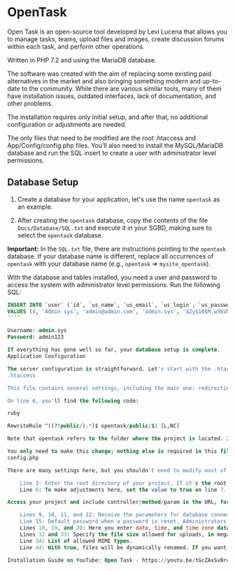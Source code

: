 # OpenTask

Open Task is an open-source tool developed by Levi Lucena that allows you to manage tasks, teams, upload files and images, create discussion forums within each task, and perform other operations.

Written in PHP 7.2 and using the MariaDB database.

The software was created with the aim of replacing some existing paid alternatives in the market and also bringing something modern and up-to-date to the community. While there are various similar tools, many of them have installation issues, outdated interfaces, lack of documentation, and other problems.

The installation requires only initial setup, and after that, no additional configuration or adjustments are needed.

The only files that need to be modified are the root .htaccess and App/Config/config.php files. You'll also need to install the MySQL/MariaDB database and run the SQL insert to create a user with administrator level permissions.

## Database Setup

1. Create a database for your application, let's use the name `opentask` as an example.

2. After creating the `opentask` database, copy the contents of the file `Docs/Database/SQL.txt` and execute it in your SGBD, making sure to select the `opentask` database.

**Important:** In the `SQL.txt` file, there are instructions pointing to the `opentask` database. If your database name is different, replace all occurrences of `opentask` with your database name (e.g., `opentask` => `mysite_opentask`).

With the database and tables installed, you need a user and password to access the system with administrator level permissions. Run the following SQL:

```sql
INSERT INTO `user` (`id`, `us_name`, `us_email`, `us_login`, `us_password`, `us_permission`, `us_status`, `us_register`, `us_last_login`)
VALUES (4, 'Admin sys', 'admin@admin.com', 'admin.sys', '$2y$10$M.w36VNczE3Zbv29CE21TOmRKRCgCUtNnk86rVmdZTOM8eTdJcLM6', 1, 1, '2020-02-12 21:57:27', '0000-00-00 00:00:00');
´´´´

Username: admin.sys
Password: admin123

If everything has gone well so far, your database setup is complete.
Application Configuration

The server configuration is straightforward. Let's start with the .htaccess file.
.htaccess

This file contains several settings, including the main one: redirecting the user to the public folder.

On line 6, you'll find the following code:

ruby

RewriteRule ^((?!public/).*)$ opentask/public/$1 [L,NC]

Note that opentask refers to the folder where the project is located. If your project is in the root directory, you can leave it as public/. If your project is in another directory, adjust the path to the public folder accordingly, e.g., myserver/opentask/public/.

You only need to make this change; nothing else is required in this file.
config.php

There are many settings here, but you shouldn't need to modify most of them since they directly impact how the framework was built. If you have the necessary knowledge, feel free to modify the code to suit your needs.

    Line 3: Enter the root directory of your project. If it's the root, just use a single slash (/).
    Line 6: To make adjustments here, set the value to true on line 7. This allows you to see a URI being returned when accessing your project in the browser.

Access your project and include controller/method/param in the URL, for example: https://mysite.com/controller/method/param. The URI_UNLINK_COUNT constant indicates how many directories we want to remove. If your site is in the root, set it to 1; if it's in other directories, insert the number of directories. Your page should only show the controller… / parameter. After you finish, set the value to false on line 7.

    Lines 9, 10, 11, and 12: Receive the parameters for database connection.
    Line 15: Default password when a password is reset. Administrators don't have the option to enter a new password, but regular users do when logged into their accounts.
    Lines 18, 19, and 20: Here you enter date, time, and time zone data for your application.
    Lines 32 and 33: Specify the file size allowed for uploads, in megabytes.
    Line 34: List of allowed MIME types.
    Line 44: With true, files will be dynamically renamed. If you want to keep the original file name, set it to false. Note: If you upload files with the same name, they will be replaced.

Installation Guide on YouTube: Open Task - https://youtu.be/tGcZAxSvBrc
